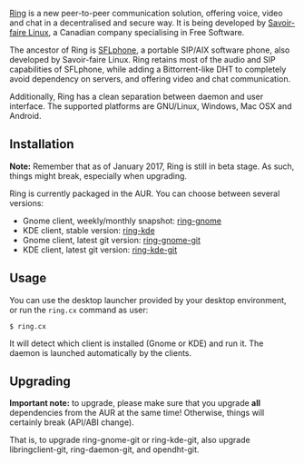 [Ring](https://ring.cx) is a new peer-to-peer communication solution, offering voice, video and chat in a decentralised and secure way. It is being developed by [Savoir-faire Linux](https://www.savoirfairelinux.com/), a Canadian company specialising in Free Software.

The ancestor of Ring is [SFLphone](https://projects.savoirfairelinux.com/projects/sflphone/wiki), a portable SIP/AIX software phone, also developed by Savoir-faire Linux. Ring retains most of the audio and SIP capabilities of SFLphone, while adding a Bittorrent-like DHT to completely avoid dependency on servers, and offering video and chat communication.

Additionally, Ring has a clean separation between daemon and user interface. The supported platforms are GNU/Linux, Windows, Mac OSX and Android.

## Installation

**Note:** Remember that as of January 2017, Ring is still in beta stage. As such, things might break, especially when upgrading.

Ring is currently packaged in the AUR. You can choose between several versions:

*   Gnome client, weekly/monthly snapshot: [ring-gnome](https://aur.archlinux.org/packages/ring-gnome/)
*   KDE client, stable version: [ring-kde](https://aur.archlinux.org/packages/ring-kde/)
*   Gnome client, latest git version: [ring-gnome-git](https://aur.archlinux.org/packages/ring-gnome-git/)
*   KDE client, latest git version: [ring-kde-git](https://aur.archlinux.org/packages/ring-kde-git/)

## Usage

You can use the desktop launcher provided by your desktop environment, or run the `ring.cx` command as user:

```
$ ring.cx

```

It will detect which client is installed (Gnome or KDE) and run it. The daemon is launched automatically by the clients.

## Upgrading

**Important note:** to upgrade, please make sure that you upgrade **all** dependencies from the AUR at the same time! Otherwise, things will certainly break (API/ABI change).

That is, to upgrade ring-gnome-git or ring-kde-git, also upgrade libringclient-git, ring-daemon-git, and opendht-git.